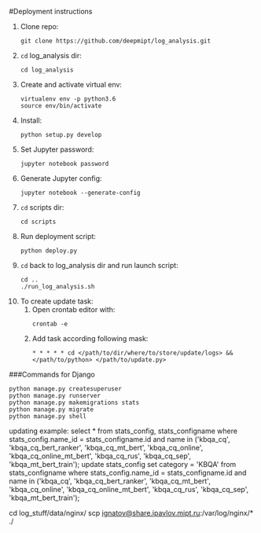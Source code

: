 #Deployment instructions

1. Clone repo:
    ```
    git clone https://github.com/deepmipt/log_analysis.git
    ```
2. `cd` log_analysis dir:
    ```
    cd log_analysis
    ```
3. Create and activate virtual env:
    ```
    virtualenv env -p python3.6
    source env/bin/activate
    ```
4. Install:
    ```
    python setup.py develop
    ```
5. Set Jupyter password:
    ```
    jupyter notebook password
    ```
6. Generate Jupyter config:
    ```
    jupyter notebook --generate-config
    ```
7. `cd` scripts dir:
    ```
    cd scripts
    ```
8. Run deployment script:
    ```
    python deploy.py 
    ```
9. `cd` back to log_analysis dir and run launch script:
    ```
    cd ..
    ./run_log_analysis.sh
    ```
10. To create update task:
    1. Open crontab editor with:
        ```
        crontab -e
        ```
    2. Add task according following mask:
        ```
        * * * * * cd </path/to/dir/where/to/store/update/logs> && </path/to/python> </path/to/update.py>
        ```

###Commands for Django
```
python manage.py createsuperuser
python manage.py runserver
python manage.py makemigrations stats
python manage.py migrate
python manage.py shell
```


updating example:
select * from stats_config, stats_configname where stats_config.name_id = stats_configname.id and name in ('kbqa_cq', 'kbqa_cq_bert_ranker', 'kbqa_cq_mt_bert', 'kbqa_cq_online', 'kbqa_cq_online_mt_bert', 'kbqa_cq_rus', 'kbqa_cq_sep', 'kbqa_mt_bert_train');
update stats_config set category = 'KBQA' from stats_configname where stats_config.name_id = stats_configname.id and name in ('kbqa_cq', 'kbqa_cq_bert_ranker', 'kbqa_cq_mt_bert', 'kbqa_cq_online', 'kbqa_cq_online_mt_bert', 'kbqa_cq_rus', 'kbqa_cq_sep', 'kbqa_mt_bert_train');

cd log_stuff/data/nginx/
scp ignatov@share.ipavlov.mipt.ru:/var/log/nginx/* ./
